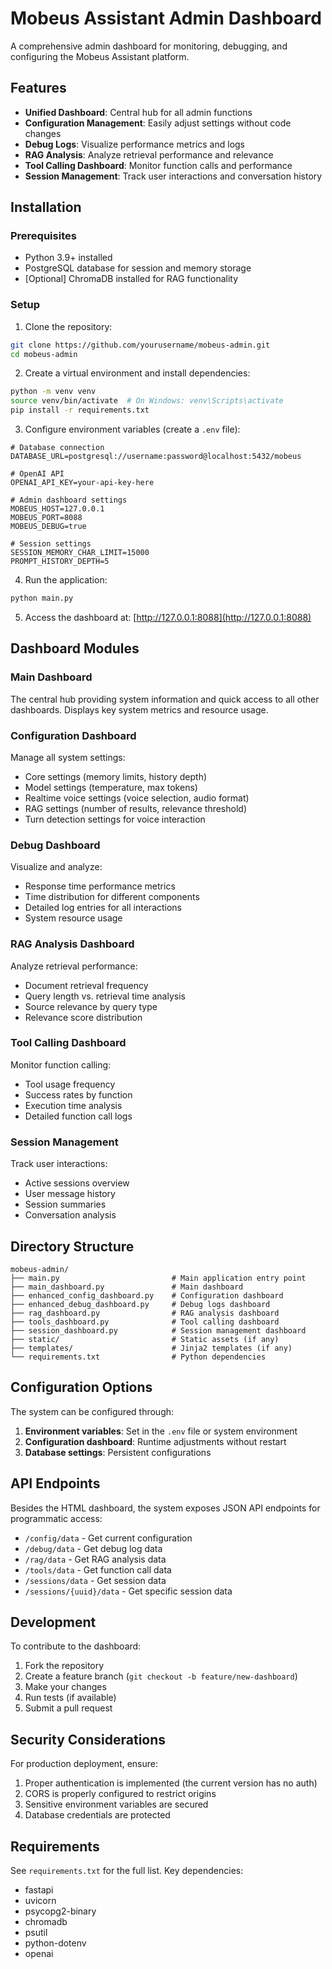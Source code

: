 # Mobeus Assistant Admin Dashboard

A comprehensive admin dashboard for monitoring, debugging, and configuring the Mobeus Assistant platform.

## Features

- **Unified Dashboard**: Central hub for all admin functions
- **Configuration Management**: Easily adjust settings without code changes
- **Debug Logs**: Visualize performance metrics and logs
- **RAG Analysis**: Analyze retrieval performance and relevance
- **Tool Calling Dashboard**: Monitor function calls and performance
- **Session Management**: Track user interactions and conversation history

## Installation

### Prerequisites

- Python 3.9+ installed
- PostgreSQL database for session and memory storage
- [Optional] ChromaDB installed for RAG functionality

### Setup

1. Clone the repository:

```bash
git clone https://github.com/yourusername/mobeus-admin.git
cd mobeus-admin
```

2. Create a virtual environment and install dependencies:

```bash
python -m venv venv
source venv/bin/activate  # On Windows: venv\Scripts\activate
pip install -r requirements.txt
```

3. Configure environment variables (create a `.env` file):

```
# Database connection
DATABASE_URL=postgresql://username:password@localhost:5432/mobeus

# OpenAI API
OPENAI_API_KEY=your-api-key-here

# Admin dashboard settings
MOBEUS_HOST=127.0.0.1
MOBEUS_PORT=8088
MOBEUS_DEBUG=true

# Session settings
SESSION_MEMORY_CHAR_LIMIT=15000
PROMPT_HISTORY_DEPTH=5
```

4. Run the application:

```bash
python main.py
```

5. Access the dashboard at: [http://127.0.0.1:8088](http://127.0.0.1:8088)

## Dashboard Modules

### Main Dashboard
The central hub providing system information and quick access to all other dashboards. Displays key system metrics and resource usage.

### Configuration Dashboard
Manage all system settings:
- Core settings (memory limits, history depth)
- Model settings (temperature, max tokens)
- Realtime voice settings (voice selection, audio format)
- RAG settings (number of results, relevance threshold)
- Turn detection settings for voice interaction

### Debug Dashboard
Visualize and analyze:
- Response time performance metrics
- Time distribution for different components
- Detailed log entries for all interactions
- System resource usage

### RAG Analysis Dashboard
Analyze retrieval performance:
- Document retrieval frequency
- Query length vs. retrieval time analysis
- Source relevance by query type
- Relevance score distribution

### Tool Calling Dashboard
Monitor function calling:
- Tool usage frequency
- Success rates by function
- Execution time analysis
- Detailed function call logs

### Session Management
Track user interactions:
- Active sessions overview
- User message history
- Session summaries
- Conversation analysis

## Directory Structure

```
mobeus-admin/
├── main.py                         # Main application entry point
├── main_dashboard.py               # Main dashboard 
├── enhanced_config_dashboard.py    # Configuration dashboard
├── enhanced_debug_dashboard.py     # Debug logs dashboard
├── rag_dashboard.py                # RAG analysis dashboard
├── tools_dashboard.py              # Tool calling dashboard
├── session_dashboard.py            # Session management dashboard
├── static/                         # Static assets (if any)
├── templates/                      # Jinja2 templates (if any)
└── requirements.txt                # Python dependencies
```

## Configuration Options

The system can be configured through:

1. **Environment variables**: Set in the `.env` file or system environment
2. **Configuration dashboard**: Runtime adjustments without restart
3. **Database settings**: Persistent configurations

## API Endpoints

Besides the HTML dashboard, the system exposes JSON API endpoints for programmatic access:

- `/config/data` - Get current configuration
- `/debug/data` - Get debug log data
- `/rag/data` - Get RAG analysis data
- `/tools/data` - Get function call data
- `/sessions/data` - Get session data
- `/sessions/{uuid}/data` - Get specific session data

## Development

To contribute to the dashboard:

1. Fork the repository
2. Create a feature branch (`git checkout -b feature/new-dashboard`)
3. Make your changes
4. Run tests (if available)
5. Submit a pull request

## Security Considerations

For production deployment, ensure:

1. Proper authentication is implemented (the current version has no auth)
2. CORS is properly configured to restrict origins
3. Sensitive environment variables are secured
4. Database credentials are protected

## Requirements

See `requirements.txt` for the full list. Key dependencies:

- fastapi
- uvicorn
- psycopg2-binary
- chromadb
- psutil
- python-dotenv
- openai
